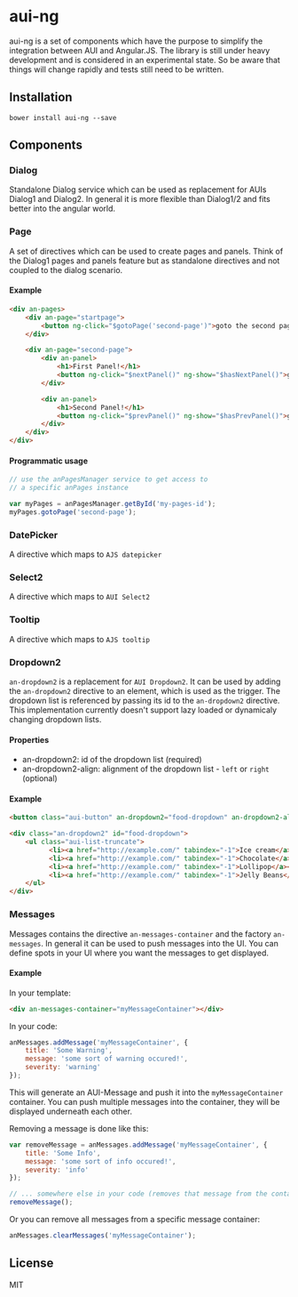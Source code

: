 # aui-ng

aui-ng is a set of components which have the purpose to simplify the integration between AUI and Angular.JS.
The library is still under heavy development and is considered in an experimental state. So be aware that
things will change rapidly and tests still need to be written.

## Installation

```
bower install aui-ng --save
```

## Components

### Dialog

Standalone Dialog service which can be used as replacement for AUIs Dialog1 and Dialog2.
In general it is more flexible than Dialog1/2 and fits better into the angular world.

### Page

A set of directives which can be used to create pages and panels. Think of the Dialog1 pages and
panels feature but as standalone directives and not coupled to the dialog scenario.

#### Example

```html
<div an-pages>
    <div an-page="startpage">
        <button ng-click="$gotoPage('second-page')">goto the second page</button>
    </div>

    <div an-page="second-page">
        <div an-panel>
            <h1>First Panel!</h1>
            <button ng-click="$nextPanel()" ng-show="$hasNextPanel()">goto next panel</button>
        </div>

        <div an-panel>
            <h1>Second Panel!</h1>
            <button ng-click="$prevPanel()" ng-show="$hasPrevPanel()">goto prev panel</button>
        </div>
    </div>
</div>
```

#### Programmatic usage

```javascript
// use the anPagesManager service to get access to
// a specific anPages instance

var myPages = anPagesManager.getById('my-pages-id');
myPages.gotoPage('second-page');
```

### DatePicker

A directive which maps to `AJS datepicker`

### Select2

A directive which maps to `AUI Select2`

### Tooltip

A directive which maps to `AJS tooltip`

### Dropdown2

`an-dropdown2` is a replacement for `AUI Dropdown2`. It can be used by adding the `an-dropdown2` directive to an element,
which is used as the trigger. The dropdown list is referenced by passing its id to the `an-dropdown2` directive.
This implementation currently doesn't support lazy loaded or dynamicaly changing dropdown lists.

#### Properties

* an-dropdown2: id of the dropdown list (required)
* an-dropdown2-align: alignment of the dropdown list - `left` or `right` (optional)


#### Example

```html
<button class="aui-button" an-dropdown2="food-dropdown" an-dropdown2-align="left">eat</button>

<div class="an-dropdown2" id="food-dropdown">
    <ul class="aui-list-truncate">
          <li><a href="http://example.com/" tabindex="-1">Ice cream</a></li>
          <li><a href="http://example.com/" tabindex="-1">Chocolate</a></li>
          <li><a href="http://example.com/" tabindex="-1">Lollipop</a></li>
          <li><a href="http://example.com/" tabindex="-1">Jelly Beans</a></li>
    </ul>
</div>
```

### Messages

Messages contains the directive `an-messages-container` and the factory
`an-messages`. In general it can be used to push messages into the UI.
You can define spots in your UI where you want the messages to get displayed.

#### Example

In your template:

```html
<div an-messages-container="myMessageContainer"></div>
```

In your code:

```javascript
anMessages.addMessage('myMessageContainer', {
    title: 'Some Warning',
    message: 'some sort of warning occured!',
    severity: 'warning'
});
```

This will generate an AUI-Message and push it into the `myMessageContainer` container.
You can push multiple messages into the container, they will be displayed underneath
each other.

Removing a message is done like this:

```javascript
var removeMessage = anMessages.addMessage('myMessageContainer', {
    title: 'Some Info',
    message: 'some sort of info occured!',
    severity: 'info'
});

// ... somewhere else in your code (removes that message from the container):
removeMessage();
```

Or you can remove all messages from a specific message container:

```javascript
anMessages.clearMessages('myMessageContainer');
```

## License
MIT